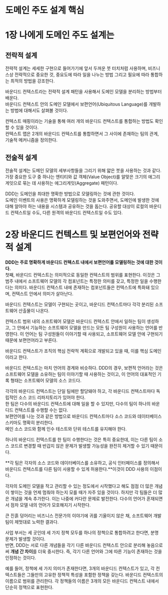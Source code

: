 # 도메인 주도 설계 핵심
# 1장 나에게 도메인 주도 설계는
## 전락적 설계
전략적 설계는 세세한 구현으로 들어가기에 앞서 두꺼운 붓 터치처럼 사용하며, 비즈니스상 전략적으로 중요한 것, 중요도에 따라 일을 나누는 방법 그리고 필요에 따라 통합하는 최적의 방법을 강조한다.  
  
바운디드 컨텍스트라는 전략적 설계 패턴을 사용해서 도메인 모델을 분리하는 방법부터 배운다.  
바운디드 컨텍스트 안의 도메인 모델에서 보편언어(Ubiquitous Language)를 개발하는 방법에 대해서도 살펴볼 것이다.  
  
컨텍스트 매핑이라는 기술을 통해 여러 개의 바운디드 컨텍스트를 통합하는 방법도 확인 할 수 있을 것이다.  
컨텍스트 맵은 2개의 바운디드 컨텍스트를 통합하면서 그 사이에 존재하는 팀의 관계, 기술적 메커니즘을 정의한다.  
## 전술적 설계
전술적 설계는 도메인 모델의 세부사항들을 그리기 위해 얇은 붓을 사용하는 것과 같다.  
가장 중요한 도구 중 하나는 엔티티와 값 객체(Value Object)를 알맞은 크기의 애그리게잇으로 묶는 데 사용하는 에그리게잇(Aggregate) 패턴이다.  
  
DDD는 도메인을 최대한 명확한 방법으로 모델링하는 것에 관한 것이다.  
도메인 이벤트의 사용은 명확하게 모델링하는 것을 도와주면서, 도메인에 발생한 것에 대해 알아야 하는 내용을 시스템과 공유하는 것을 돕는다. 공유할 대상이 로컬의 바운디드 컨텍스트일 수도, 다른 원격의 바운디드 컨텍스트일 수도 있다.  
  
# 2장 바운디드 컨텍스트 및 보편언어와 전략적 설계
**DDD는 주로 명확하게 바운디드 컨텍스트 내에서 보편언어를 모델링하는 것에 대한 것이다.**  
첫째, 바운디드 컨텍스트는 의미적으로 동일한 컨텍스트의 범위를 표현한다. 이것은 그 범주 내에서 소프트웨어 모델의 각 컴포넌트는 특정한 의미를 갖고, 특정한 일을 수행한다는 의미다. 바운디드 컨텍스트 내에 존재하는 컴포넌트들은 컨텍스트에 특화돼 있으며, 컨텍스트 안에서 의미가 살아난다.  
  
바운디드 컨텍스트는 모델이 구현되는 곳이고, 바운디드 컨텍스트마다 각각 분리된 소프트웨어 산출물이 나온다.  
  
컨텍스트 범위 내의 소프트웨어 모델은 바운디드 컨텍스트 안에서 일하는 팀이 생성하고, 그 안에서 기능하는 소프트웨어 모델을 만드는 모든 팀 구성원이 사용하는 언어를 반영한다. 이 언어는 팀 구성원들이 이야기할 때 사용되고, 소프트웨어 모델 안에 구현되기 때문에 보편언어라고 부른다.  
  
바운디드 컨텍스트가 조직의 핵심 전략적 계획으로 개발되고 있을 때, 이를 핵심 도메인이라고 한다.  
  
바운디드 컨텍스트는 마치 언어의 경계와 비슷하다. DDD의 경우, 보편적 언어라는 것은 소프트웨어 모델을 소유하는 팀이 이야기할 때 사용하는 것이고, 이 언어의 대표적인 기록 형태는 소프트웨어 모델의 소스 코드다.  
  
각각의 바운디드 컨텍스트는 단일 팀에만 할당돼야 하고, 각 바운디드 컨텍스트마다 독립적인 소스 코드 리파지토리가 있어야 한다.  
한 팀은 다수의 바운디드 컨텍스트에 대해 일을 할 수 있지만, 다수의 팀이 하나의 바운디드 컨텍스트를 수행할 수는 없다.  
보편언어를 나눈 것과 같은 방법으로 바운디드 컨텍스트마다 소스 코드와 데이터베이스 스키마도 명확히 분리한다.  
메인 소스 코드와 함께 인수 테스트와 단위 테스트를 유지해야 한다.  
  
하나의 바운디드 컨텍스트를 한 팀이 수행한다는 것은 특히 중요한데, 이는 다른 팀이 소스 코드르 변경할 때 반갑지 않은 문제가 발생할 가능성을 완전히 제거할 수 있기 때문이다.  
  
**각 팀은 각자의 소스 코드와 데이터베이스를 소유하고, 공식 인터페이스를 정의해서 바운디드 컨텍스트를 다른 팀이 사용할 수 있게 허용한다.**이것이 DDD 사용의 이점이다.  
  
각자의 도메인 모델을 작고 관리할 수 있는 정도에서 시작했다고 해도 점점 더 많은 개념이 쌓이는 것을 언제 멈춰야 하는지 모를 때가 자주 있을 것이다. 하지만 각 팀들은 더 많은 개념을 계속 추가한다. 이는 나중에 커다란 문제로 발전한다. 다수의 언어가 혼재되면서 점차 모델 내의 언어가 모호해지기 시작한다.  
  
큰 진흙 덩어리는 비즈니스 전문가의 이야기에 귀를 기울이지 않은 채, 소프트웨어 개발 팀이 제멋대로 노력한 결과다.  
  
사업 부서는 세 곳인데 세 가지 정책 모두를 하나의 정책으로 통합하려고 한다면, 분명 문제가 발생할 것이다.  
반면, DDD는 서로 다른 개념들을 각기 다른 바운디드 컨텍스트 안으로 분리해 놓음으로써 **개념 간 차이**를 더욱 중시한다. 즉, 각기 다른 언어와 그에 따른 기능이 존재하는 것을 인정하는 것이다.  
  
예를 들어, 정책에 세 가지 의미가 존재한다면, 3개의 바운디드 컨텍스트가 있고, 각 컨텍스트들은 그들만의 고유한 정책적 특성을 포함한 정책을 갖는다. 바운디드 컨텍스트의 이름으로 범위를 관리한다. 각 정책들의 이름은 3개의 모든 바운디드 컨텍스트 내에서 단순히 정책으로 표현한다.  
  

